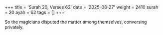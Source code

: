 +++
title = 'Surah 20, Verses 62'
date = '2025-08-27'
weight = 2410
surah = 20
ayah = 62
tags = []
+++

So the magicians disputed the matter among themselves, conversing privately.